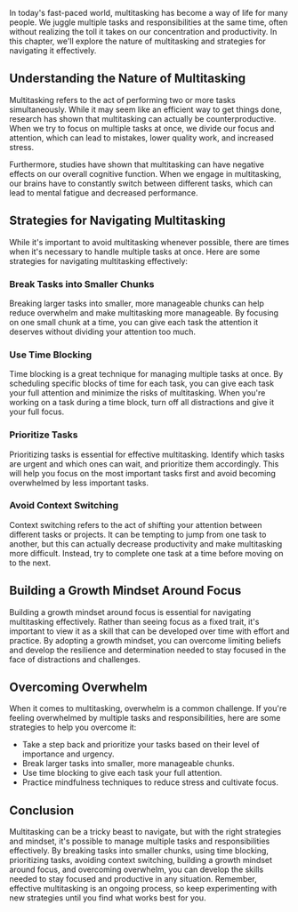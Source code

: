 
In today's fast-paced world, multitasking has become a way of life for many people. We juggle multiple tasks and responsibilities at the same time, often without realizing the toll it takes on our concentration and productivity. In this chapter, we'll explore the nature of multitasking and strategies for navigating it effectively.

Understanding the Nature of Multitasking
----------------------------------------

Multitasking refers to the act of performing two or more tasks simultaneously. While it may seem like an efficient way to get things done, research has shown that multitasking can actually be counterproductive. When we try to focus on multiple tasks at once, we divide our focus and attention, which can lead to mistakes, lower quality work, and increased stress.

Furthermore, studies have shown that multitasking can have negative effects on our overall cognitive function. When we engage in multitasking, our brains have to constantly switch between different tasks, which can lead to mental fatigue and decreased performance.

Strategies for Navigating Multitasking
--------------------------------------

While it's important to avoid multitasking whenever possible, there are times when it's necessary to handle multiple tasks at once. Here are some strategies for navigating multitasking effectively:

### Break Tasks into Smaller Chunks

Breaking larger tasks into smaller, more manageable chunks can help reduce overwhelm and make multitasking more manageable. By focusing on one small chunk at a time, you can give each task the attention it deserves without dividing your attention too much.

### Use Time Blocking

Time blocking is a great technique for managing multiple tasks at once. By scheduling specific blocks of time for each task, you can give each task your full attention and minimize the risks of multitasking. When you're working on a task during a time block, turn off all distractions and give it your full focus.

### Prioritize Tasks

Prioritizing tasks is essential for effective multitasking. Identify which tasks are urgent and which ones can wait, and prioritize them accordingly. This will help you focus on the most important tasks first and avoid becoming overwhelmed by less important tasks.

### Avoid Context Switching

Context switching refers to the act of shifting your attention between different tasks or projects. It can be tempting to jump from one task to another, but this can actually decrease productivity and make multitasking more difficult. Instead, try to complete one task at a time before moving on to the next.

Building a Growth Mindset Around Focus
--------------------------------------

Building a growth mindset around focus is essential for navigating multitasking effectively. Rather than seeing focus as a fixed trait, it's important to view it as a skill that can be developed over time with effort and practice. By adopting a growth mindset, you can overcome limiting beliefs and develop the resilience and determination needed to stay focused in the face of distractions and challenges.

Overcoming Overwhelm
--------------------

When it comes to multitasking, overwhelm is a common challenge. If you're feeling overwhelmed by multiple tasks and responsibilities, here are some strategies to help you overcome it:

* Take a step back and prioritize your tasks based on their level of importance and urgency.
* Break larger tasks into smaller, more manageable chunks.
* Use time blocking to give each task your full attention.
* Practice mindfulness techniques to reduce stress and cultivate focus.

Conclusion
----------

Multitasking can be a tricky beast to navigate, but with the right strategies and mindset, it's possible to manage multiple tasks and responsibilities effectively. By breaking tasks into smaller chunks, using time blocking, prioritizing tasks, avoiding context switching, building a growth mindset around focus, and overcoming overwhelm, you can develop the skills needed to stay focused and productive in any situation. Remember, effective multitasking is an ongoing process, so keep experimenting with new strategies until you find what works best for you.
